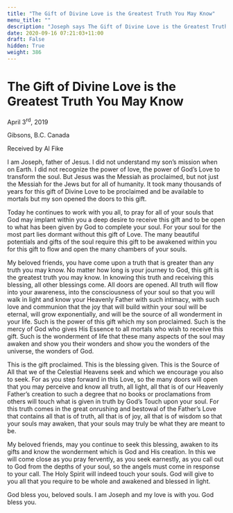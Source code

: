 ```yaml
---
title: "The Gift of Divine Love is the Greatest Truth You May Know"
menu_title: ""
description: "Joseph says The Gift of Divine Love is the Greatest Truth You May Know"
date: 2020-09-16 07:21:03+11:00
draft: False
hidden: True
weight: 386
---
```

# The Gift of Divine Love is the Greatest Truth You May Know

April 3<sup>rd</sup>, 2019

Gibsons, B.C. Canada

Received by Al Fike



I am Joseph, father of Jesus. I did not understand my son’s mission when on Earth. I did not recognize the power of love, the power of God’s Love to transform the soul. But Jesus was the Messiah as proclaimed, but not just the Messiah for the Jews but for all of humanity. It took many thousands of years for this gift of Divine Love to be proclaimed and be available to mortals but my son opened the doors to this gift.
 
Today he continues to work with you all, to pray for all of your souls that God may implant within you a deep desire to receive this gift and to be open to what has been given by God to complete your soul. For your soul for the most part lies dormant without this gift of Love. The many beautiful potentials and gifts of the soul require this gift to be awakened within you for this gift to flow and open the many chambers of your souls.

My beloved friends, you have come upon a truth that is greater than any truth you may know. No matter how long is your journey to God, this gift is the greatest truth you may know. In knowing this truth and receiving this blessing, all other blessings come. All doors are opened. All truth will flow into your awareness, into the consciousness of your soul so that you will walk in light and know your Heavenly Father with such intimacy, with such love and communion that the joy that will build within your soul will be eternal, will grow exponentially, and will be the source of all wonderment in your life. Such is the power of this gift which my son proclaimed. Such is the mercy of God who gives His Essence to all mortals who wish to receive this gift. Such is the wonderment of life that these many aspects of the soul may awaken and show you their wonders and show you the wonders of the universe, the wonders of God.

This is the gift proclaimed. This is the blessing given. This is the Source of All that we of the Celestial Heavens seek and which we encourage you also to seek. For as you step forward in this Love, so the many doors will open that you may perceive and know all truth, all light, all that is of our Heavenly Father’s creation to such a degree that no books or proclamations from others will touch what is given in truth by God’s Touch upon your soul. For this truth comes in the great onrushing and bestowal of the Father’s Love that contains all that is of truth, all that is of joy, all that is of wisdom so that your souls may awaken, that your souls may truly be what they are meant to be. 

My beloved friends, may you continue to seek this blessing, awaken to its gifts and know the wonderment which is God and His creation. In this we will come close as you pray fervently, as you seek earnestly, as you call out to God from the depths of your soul, so the angels must come in response to your call. The Holy Spirit will indeed touch your souls. God will give to you all that you require to be whole and awakened and blessed in light.

God bless you, beloved souls. I am Joseph and my love is with you. God bless you.